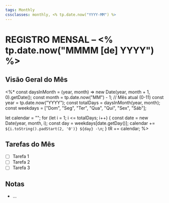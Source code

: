 ```yaml
---
tags: Monthly
cssclasses: monthly, <% tp.date.now("YYYY-MM") %>
---
```


# REGISTRO MENSAL – <% tp.date.now("MMMM [de] YYYY") %>

## Visão Geral do Mês

<%*
const daysInMonth = (year, month) => new Date(year, month + 1, 0).getDate();
const month = tp.date.now("MM") - 1; // Mês atual (0-11)
const year = tp.date.now("YYYY");
const totalDays = daysInMonth(year, month);
const weekdays = ["Dom", "Seg", "Ter", "Qua", "Qui", "Sex", "Sáb"];

let calendar = "";
for (let i = 1; i <= totalDays; i++) {
  const date = new Date(year, month, i);
  const day = weekdays[date.getDay()];
  calendar += `${i.toString().padStart(2, '0')} ${day} -\n`;
}
tR += calendar;
%>

## Tarefas do Mês

- [ ] Tarefa 1
- [ ] Tarefa 2
- [ ] Tarefa 3

## Notas

- ...
